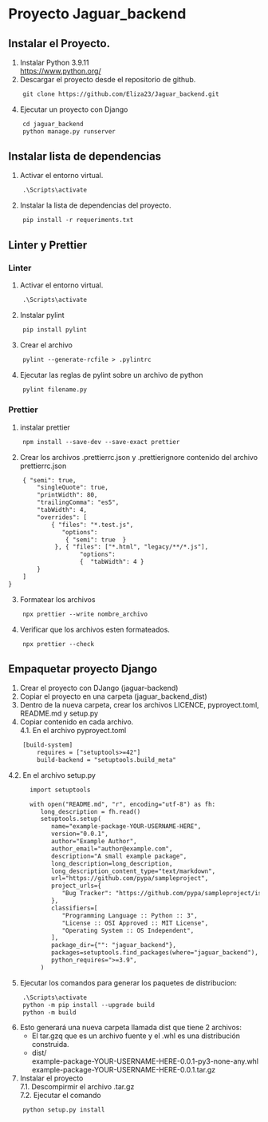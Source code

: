 # Proyecto Jaguar_backend

## Instalar el Proyecto.
1. Instalar Python 3.9.11 </br>
https://www.python.org/   </br>
2. Descargar el proyecto desde el repositorio de github.   </br>
```html
	git clone https://github.com/Eliza23/Jaguar_backend.git 
```
4. Ejecutar un proyecto con Django
```html 
	cd jaguar_backend
	python manage.py runserver
```
## Instalar lista de dependencias
1. Activar el entorno virtual.<br> 	
```html 	
	.\Scripts\activate 
```
2. Instalar la lista de dependencias del proyecto. <br>
```html 
	pip install -r requeriments.txt 
```
## Linter y Prettier
### Linter
1. Activar el entorno virtual.<br> 	
```html 	
	.\Scripts\activate 
```
2. Instalar pylint
```html 
	pip install pylint
```
3. Crear el archivo
```html 
	pylint --generate-rcfile > .pylintrc
```
4. Ejecutar las reglas de pylint sobre un archivo de python	
```html 
	pylint filename.py
```
### Prettier
1.  instalar prettier
```html 
	npm install --save-dev --save-exact prettier
```
2. Crear los archivos .prettierrc.json y .prettierignore
contenido del archivo prettierrc.json

```html 
	{ "semi": true,
		"singleQuote": true,
		"printWidth": 80,
		"trailingComma": "es5",
		"tabWidth": 4,
		"overrides": [ 
			{ "files": "*.test.js",
			   "options": 
				{ "semi": true  }
			 }, { "files": ["*.html", "legacy/**/*.js"],
					"options": 
					{  "tabWidth": 4 }
		} 
	] 
}
```
3. Formatear los archivos
```html 
	npx prettier --write nombre_archivo
```
4. Verificar que los archivos esten formateados. 
```html 
	npx prettier --check
```

## Empaquetar proyecto Django
1. Crear el proyecto con DJango (jaguar-backend) 
2. Copiar el proyecto en una carpeta (jaguar_backend_dist)
3. Dentro de la nueva carpeta, crear los archivos LICENCE, pyproyect.toml, README.md y setup.py 
4. Copiar contenido en cada archivo. <br>
4.1. En el archivo pyproyect.toml <br>
```html 
	[build-system] 
      	requires = ["setuptools>=42"] 
      	build-backend = "setuptools.build_meta"
```
4.2. En el archivo setup.py  </br>
```html 
      import setuptools 

      with open("README.md", "r", encoding="utf-8") as fh:
         long_description = fh.read() 
         setuptools.setup(
            name="example-package-YOUR-USERNAME-HERE", 
            version="0.0.1", 
            author="Example Author", 
            author_email="author@example.com",
            description="A small example package", 
            long_description=long_description, 
            long_description_content_type="text/markdown", 
            url="https://github.com/pypa/sampleproject", 
            project_urls={ 
               "Bug Tracker": "https://github.com/pypa/sampleproject/issues",
            }, 
            classifiers=[ 
               "Programming Language :: Python :: 3",
               "License :: OSI Approved :: MIT License", 
               "Operating System :: OS Independent", 
            ],
            package_dir={"": "jaguar_backend"}, 
            packages=setuptools.find_packages(where="jaguar_backend"), 
            python_requires=">=3.9",
         )  
```

5. Ejecutar los comandos para generar los paquetes de distribucion: </br>
```html 
	.\Scripts\activate 
	python -m pip install --upgrade build
	python -m build 
```
6. Esto generará una nueva carpeta llamada dist que tiene 2 archivos: </br>
	* El tar.gzq que es un archivo fuente y el .whl es una distribución construida. </br>
	* dist/ <br>
   		example-package-YOUR-USERNAME-HERE-0.0.1-py3-none-any.whl</br>
    		example-package-YOUR-USERNAME-HERE-0.0.1.tar.gz <br>
7. Instalar el proyecto <br>
7.1. Descompirmir el archivo .tar.gz <br>
7.2. Ejecutar el comando  <br>
```html 
	python setup.py install
```

